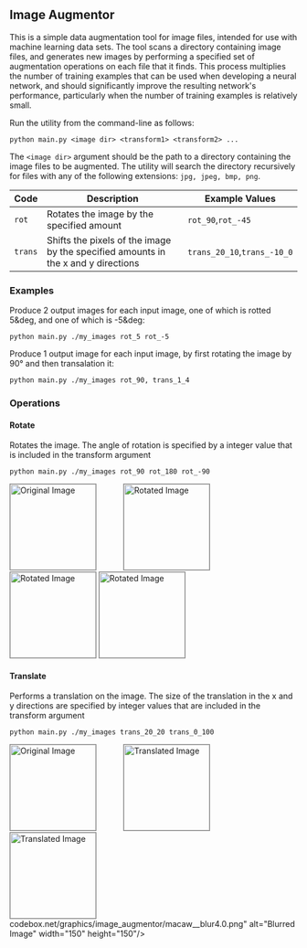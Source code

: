 ## Image Augmentor

This is a simple data augmentation tool for image files, intended for use with machine learning data sets.
The tool scans a directory containing image files, and generates new images by performing a specified set of
augmentation operations on each file that it finds. This process multiplies the number of training examples that can
be used when developing a neural network, and should significantly improve the resulting network's performance,
particularly when the number of training examples is relatively small.

Run the utility from the command-line as follows:

    python main.py <image dir> <transform1> <transform2> ...

The `<image dir>` argument should be the path to a directory containing the image files to be augmented.
The utility will search the directory recursively for files with any of the following extensions:
`jpg, jpeg, bmp, png`.

|Code|Description|Example Values|
|---|---|------|
|`rot`|Rotates the image by the specified amount|`rot_90`,`rot_-45`|
|`trans`|Shifts the pixels of the image by the specified amounts in the x and y directions|`trans_20_10`,`trans_-10_0`|


### Examples
Produce 2 output images for each input image, one of which is rotted 5&deg, and one of which is -5&deg:

    python main.py ./my_images rot_5 rot_-5

Produce 1 output image for each input image, by first rotating the image by 90&deg; and then transalation it:

    python main.py ./my_images rot_90, trans_1_4

### Operations

#### Rotate
Rotates the image. The angle of rotation is specified by a integer value that is included in the transform argument

    python main.py ./my_images rot_90 rot_180 rot_-90

<img style="border: 1px solid grey" src="http://codebox.net/graphics/image_augmentor/macaw.png" alt="Original Image" width="150" height="150"/>
&nbsp;&nbsp;&nbsp;&nbsp;&nbsp;&nbsp;&nbsp;&nbsp;&nbsp;&nbsp;
<img style="border: 1px solid grey" src="http://codebox.net/graphics/image_augmentor/macaw__rot90.png" alt="Rotated Image" width="150" height="150"/>
<img style="border: 1px solid grey" src="http://codebox.net/graphics/image_augmentor/macaw__rot180.png" alt="Rotated Image" width="150" height="150"/>
<img style="border: 1px solid grey" src="http://codebox.net/graphics/image_augmentor/macaw__rot-90.png" alt="Rotated Image" width="150" height="150"/>

#### Translate
Performs a translation on the image. The size of the translation in the x and y directions are specified by integer values that
are included in the transform argument

    python main.py ./my_images trans_20_20 trans_0_100

<img style="border: 1px solid grey" src="http://codebox.net/graphics/image_augmentor/macaw.png" alt="Original Image" width="150" height="150"/>
&nbsp;&nbsp;&nbsp;&nbsp;&nbsp;&nbsp;&nbsp;&nbsp;&nbsp;&nbsp;
<img style="border: 1px solid grey" src="http://codebox.net/graphics/image_augmentor/macaw__trans20_20.png" alt="Translated Image" width="150" height="150"/>
<img style="border: 1px solid grey" src="http://codebox.net/graphics/image_augmentor/macaw__trans0_100.png" alt="Translated Image" width="150" height="150"/>
codebox.net/graphics/image_augmentor/macaw__blur4.0.png" alt="Blurred Image" width="150" height="150"/>
